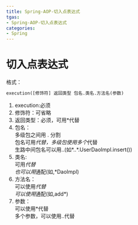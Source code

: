 ```yaml
---
title: Spring-AOP-切入点表达式
tgas: 
- Spring-AOP-切入点表达式
categories: 
- Spring 
---
```


# 切入点表达式
格式：
```xml
execution([修饰符] 返回类型 包名.类名.方法名(参数)
```
1. execution:必须
2. 修饰符：可省略
3. 返回类型：必须，可用*代替
4. 包名：  
    多级包之间用 . 分割  
    包名可用*代替，多级包使用多个*代替  
    生路中间包名可以用..(如*..*.UserDaoImpl.insert())
5. 类名:  
    可用*代替  
    也可以用*通配(如,*DaoImpl)  
6. 方法名：  
    可以使用*代替  
    可以使用*通配(如,add*)  
7. 参数：  
    可以使用*代替  
    多个参数，可以使用..代替  
